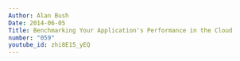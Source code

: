 ```yaml
---
Author: Alan Bush
Date: 2014-06-05
Title: Benchmarking Your Application's Performance in the Cloud
number: "059"
youtube_id: zhi8E15_yEQ
---
```



